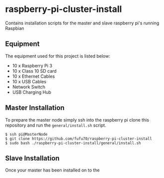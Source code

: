 # raspberry-pi-cluster-install
Contains installation scripts for the master and slave raspberry pi's running Raspbian

## Equipment

The equipment used for this project is listed below:
* 10 x Raspberry Pi 3
* 10 x Class 10 SD card
* 10 x Ethernet Cables
* 10 x USB Cables
* Network Switch
* USB Charging Hub

## Master Installation

To prepare the master node simply ssh into the raspberry pi clone this repository and run the `general/install.sh` script.

```
$ ssh pi@MasterNode
$ git clone https://github.com/fufu70/raspberry-pi-cluster-install
$ sudo bash ./raspberry-pi-cluster-install/general/install.sh
```

## Slave Installation

Once your master has been installed on to the 